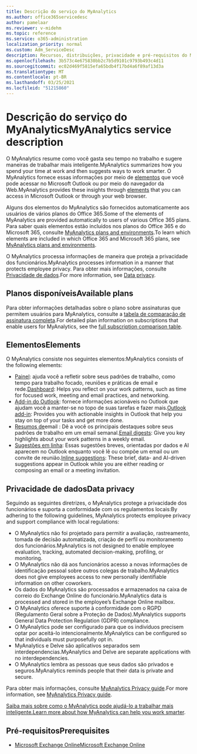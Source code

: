 ```yaml
---
title: Descrição do serviço do MyAnalytics
ms.author: office365servicedesc
author: pamelaar
ms.reviewer: v-midehm
ms.topic: reference
ms.service: o365-administration
localization_priority: normal
ms.custom: Adm_ServiceDesc
description: Recursos, distribuições, privacidade e pré-requisitos do MyAnalytics
ms.openlocfilehash: 3b573c4e675830bb2c7b5d9101c9793b493c4d11
ms.sourcegitcommit: ec02d469f5815efa65bdb4f17bd4a6f89af13d3a
ms.translationtype: MT
ms.contentlocale: pt-BR
ms.lasthandoff: 03/25/2021
ms.locfileid: "51215860"
---
```

# <a name="myanalytics-service-description"></a><span data-ttu-id="ce0c0-103">Descrição do serviço do MyAnalytics</span><span class="sxs-lookup"><span data-stu-id="ce0c0-103">MyAnalytics service description</span></span>

<span data-ttu-id="ce0c0-104">O MyAnalytics resume como você gasta seu tempo no trabalho e sugere maneiras de trabalhar mais inteligente.</span><span class="sxs-lookup"><span data-stu-id="ce0c0-104">MyAnalytics summarizes how you spend your time at work and then suggests ways to work smarter.</span></span> <span data-ttu-id="ce0c0-105">O MyAnalytics fornece essas informações por meio de [elementos](#elements) que você pode acessar no Microsoft Outlook ou por meio do navegador da Web.</span><span class="sxs-lookup"><span data-stu-id="ce0c0-105">MyAnalytics provides these insights through [elements](#elements) that you can access in Microsoft Outlook or through your web browser.</span></span>

<span data-ttu-id="ce0c0-106">Alguns dos elementos do MyAnalytics são fornecidos automaticamente aos usuários de vários planos do Office 365.</span><span class="sxs-lookup"><span data-stu-id="ce0c0-106">Some of the elements of MyAnalytics are provided automatically to users of various Office 365 plans.</span></span> <span data-ttu-id="ce0c0-107">Para saber quais elementos estão incluídos nos planos do Office 365 e do Microsoft 365, consulte [MyAnalytics plans and environments](/workplace-analytics/myanalytics/overview/plans-environments).</span><span class="sxs-lookup"><span data-stu-id="ce0c0-107">To learn which elements are included in which Office 365 and Microsoft 365 plans, see [MyAnalytics plans and environments](/workplace-analytics/myanalytics/overview/plans-environments).</span></span>  

<span data-ttu-id="ce0c0-108">O MyAnalytics processa informações de maneira que proteja a privacidade dos funcionários.</span><span class="sxs-lookup"><span data-stu-id="ce0c0-108">MyAnalytics processes information in a manner that protects employee privacy.</span></span> <span data-ttu-id="ce0c0-109">Para obter mais informações, consulte [Privacidade de dados](#data-privacy).</span><span class="sxs-lookup"><span data-stu-id="ce0c0-109">For more information, see [Data privacy](#data-privacy).</span></span>

## <a name="available-plans"></a><span data-ttu-id="ce0c0-110">Planos disponíveis</span><span class="sxs-lookup"><span data-stu-id="ce0c0-110">Available plans</span></span>

<span data-ttu-id="ce0c0-111">Para obter informações detalhadas sobre o plano sobre assinaturas que permitem usuários para MyAnalytics, consulte a [tabela de comparação de assinatura completa](https://go.microsoft.com/fwlink/?linkid=2139145).</span><span class="sxs-lookup"><span data-stu-id="ce0c0-111">For detailed plan information on subscriptions that enable users for MyAnalytics, see the [full subscription comparison table](https://go.microsoft.com/fwlink/?linkid=2139145).</span></span>

## <a name="elements"></a><span data-ttu-id="ce0c0-112">Elementos</span><span class="sxs-lookup"><span data-stu-id="ce0c0-112">Elements</span></span>

<span data-ttu-id="ce0c0-113">O MyAnalytics consiste nos seguintes elementos:</span><span class="sxs-lookup"><span data-stu-id="ce0c0-113">MyAnalytics consists of the following elements:</span></span>

* <span data-ttu-id="ce0c0-114">[Painel](/workplace-analytics/myanalytics/use/dashboard-2): ajuda você a refletir sobre seus padrões de trabalho, como tempo para trabalho focado, reuniões e práticas de email e rede.</span><span class="sxs-lookup"><span data-stu-id="ce0c0-114">[Dashboard](/workplace-analytics/myanalytics/use/dashboard-2): Helps you reflect on your work patterns, such as time for focused work, meeting and email practices, and networking.</span></span>
* <span data-ttu-id="ce0c0-115">[Add-in do Outlook](/workplace-analytics/myanalytics/use/add-in): fornece informações acionáveis no Outlook que ajudam você a manter-se no topo de suas tarefas e fazer mais.</span><span class="sxs-lookup"><span data-stu-id="ce0c0-115">[Outlook add-in](/workplace-analytics/myanalytics/use/add-in): Provides you with actionable insights in Outlook that help you stay on top of your tasks and get more done.</span></span>
* <span data-ttu-id="ce0c0-116">[Resumos de](/workplace-analytics/myanalytics/use/email-digest-2)email : Dê a você os principais destaques sobre seus padrões de trabalho em um email semanal.</span><span class="sxs-lookup"><span data-stu-id="ce0c0-116">[Email digests](/workplace-analytics/myanalytics/use/email-digest-2): Give you key highlights about your work patterns in a weekly email.</span></span>
* <span data-ttu-id="ce0c0-117">[Sugestões em linha](/workplace-analytics/myanalytics/use/mya-notifications): Essas sugestões breves, orientadas por dados e AI aparecem no Outlook enquanto você lê ou compõe um email ou um convite de reunião.</span><span class="sxs-lookup"><span data-stu-id="ce0c0-117">[Inline suggestions](/workplace-analytics/myanalytics/use/mya-notifications): These brief, data- and AI-driven suggestions appear in Outlook while you are either reading or composing an email or a meeting invitation.</span></span>

## <a name="data-privacy"></a><span data-ttu-id="ce0c0-118">Privacidade de dados</span><span class="sxs-lookup"><span data-stu-id="ce0c0-118">Data privacy</span></span>

<span data-ttu-id="ce0c0-119">Seguindo as seguintes diretrizes, o MyAnalytics protege a privacidade dos funcionários e suporta a conformidade com os regulamentos locais:</span><span class="sxs-lookup"><span data-stu-id="ce0c0-119">By adhering to the following guidelines, MyAnalytics protects employee privacy and support compliance with local regulations:</span></span>

* <span data-ttu-id="ce0c0-120">O MyAnalytics não foi projetado para permitir a avaliação, rastreamento, tomada de decisão automatizada, criação de perfil ou monitoramento dos funcionários.</span><span class="sxs-lookup"><span data-stu-id="ce0c0-120">MyAnalytics is not designed to enable employee evaluation, tracking, automated decision-making, profiling, or monitoring.</span></span>
* <span data-ttu-id="ce0c0-121">O MyAnalytics não dá aos funcionários acesso a novas informações de identificação pessoal sobre outros colegas de trabalho.</span><span class="sxs-lookup"><span data-stu-id="ce0c0-121">MyAnalytics does not give employees access to new personally identifiable information on other coworkers.</span></span>
* <span data-ttu-id="ce0c0-122">Os dados do MyAnalytics são processados e armazenados na caixa de correio do Exchange Online do funcionário.</span><span class="sxs-lookup"><span data-stu-id="ce0c0-122">MyAnalytics data is processed and stored in the employee’s Exchange Online mailbox.</span></span>
* <span data-ttu-id="ce0c0-123">O MyAnalytics oferece suporte à conformidade com o RGPD (Regulamento Geral sobre a Proteção de Dados).</span><span class="sxs-lookup"><span data-stu-id="ce0c0-123">MyAnalytics supports General Data Protection Regulation (GDPR) compliance.</span></span>
* <span data-ttu-id="ce0c0-124">O MyAnalytics pode ser configurado para que os indivíduos precisem optar por aceitá-lo intencionalmente.</span><span class="sxs-lookup"><span data-stu-id="ce0c0-124">MyAnalytics can be configured so that individuals must purposefully opt in.</span></span>
* <span data-ttu-id="ce0c0-125">MyAnalytics e Delve são aplicativos separados sem interdependencias.</span><span class="sxs-lookup"><span data-stu-id="ce0c0-125">MyAnalytics and Delve are separate applications with no interdependencies.</span></span>
* <span data-ttu-id="ce0c0-126">O MyAnalytics lembra as pessoas que seus dados são privados e seguros.</span><span class="sxs-lookup"><span data-stu-id="ce0c0-126">MyAnalytics reminds people that their data is private and secure.</span></span>

<span data-ttu-id="ce0c0-127">Para obter mais informações, consulte [MyAnalytics Privacy guide](/workplace-analytics/myanalytics/overview/privacy-guide).</span><span class="sxs-lookup"><span data-stu-id="ce0c0-127">For more information, see [MyAnalytics Privacy guide](/workplace-analytics/myanalytics/overview/privacy-guide).</span></span>

<span data-ttu-id="ce0c0-128">[Saiba mais sobre como o MyAnalytics pode ajudá-lo a trabalhar mais inteligente.](https://products.office.com/business/myanalytics-personal-analytics)</span><span class="sxs-lookup"><span data-stu-id="ce0c0-128">[Learn more about how MyAnalytics can help you work smarter](https://products.office.com/business/myanalytics-personal-analytics).</span></span>

## <a name="prerequisites"></a><span data-ttu-id="ce0c0-129">Pré-requisitos</span><span class="sxs-lookup"><span data-stu-id="ce0c0-129">Prerequisites</span></span>

* [<span data-ttu-id="ce0c0-130">Microsoft Exchange Online</span><span class="sxs-lookup"><span data-stu-id="ce0c0-130">Microsoft Exchange Online</span></span>](./exchange-online-service-description/exchange-online-service-description.md)
